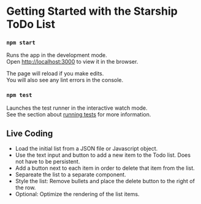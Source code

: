 # Getting Started with the Starship ToDo List

### `npm start`

Runs the app in the development mode.\
Open [http://localhost:3000](http://localhost:3000) to view it in the browser.

The page will reload if you make edits.\
You will also see any lint errors in the console.

### `npm test`

Launches the test runner in the interactive watch mode.\
See the section about [running tests](https://facebook.github.io/create-react-app/docs/running-tests) for more information.

## Live Coding

- Load the initial list from a JSON file or Javascript object.
- Use the text input and button to add a new item to the Todo list. Does not have to be persistent.
- Add a button next to each item in order to delete that item from the list.
- Separeate the list to a separate component.
- Style the list: Remove bullets and place the delete button to the right of the row.
- Optional: Optimize the rendering of the list items.
